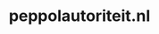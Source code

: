 ---
layout: post
title:  "peppolautoriteit.nl"
internal_url:  "/dutchgov/peppolautoriteit.nl.html"
subdomains_count: 6
all_subdomains_count: 10
urls_count: 6
ssl_rank: 0
http_rank: 71.666666666667
url_link: /data/peppolautoriteit.nl/urls.txt
all_subdomains_link: /data/peppolautoriteit.nl/all_subdomains.txt
subdomains_link: /data/peppolautoriteit.nl/subdomains.txt
categories: dutchgov
---